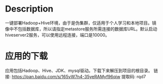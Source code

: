 # Description
  一键部署Hadoop+Hive环境，由于是伪集群，仅适用于个人学习和本地项目。镜像中不包括数据库，所以请指定metastore服务所需连接的数据库URL。默认启动hiveserver2服务，可以使用远程连接，端口是10000。

# 应用的下载
  应用包括Hadoop、Hive、JDK、mysql驱动。下载下来解压到项目的根目录。
  链接: https://pan.baidu.com/s/165vW7n4-35yeRAMyf96qiw 提取码: rqd7 
